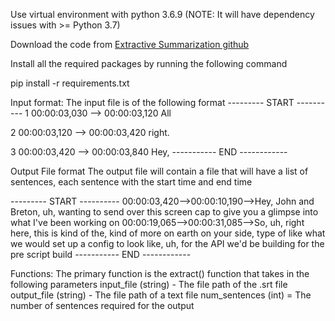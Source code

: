 Use virtual environment with python 3.6.9 (NOTE: It will have dependency issues with >= Python 3.7)

Download the code from <a href="https://github.com/TalatIqbal/extractive_summarization.git">Extractive Summarization github</a>

Install all the required packages by running the following command

pip install -r requirements.txt

Input format: 
The input file is of the following format
--------- START ----------
1
00:00:03,030 --> 00:00:03,120
All

2
00:00:03,120 --> 00:00:03,420
right.

3
00:00:03,420 --> 00:00:03,840
Hey,
----------- END ------------

Output File format
The output file will contain a file that will have a list of sentences, each sentence with the start time and end time

--------- START ----------
00:00:03,420-->00:00:10,190-->Hey, John and Breton, uh, wanting to send over this screen cap to give you a glimpse into what I've been working on
00:00:19,065-->00:00:31,085-->So, uh, right here, this is kind of the, kind of more on earth on your side, type of like what we would set up a config to look like, uh, for the API we'd be building for the pre script build
----------- END ------------

Functions: 
The primary function is the extract() function that takes in the following parameters
input_file (string) - The file path of the .srt file
output_file (string) - The file path of a text file
num_sentences (int) = The number of sentences required for the output
